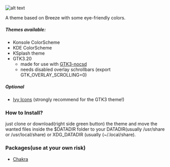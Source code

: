  ![alt text](https://raw.githubusercontent.com/sixsixfive/Hedera/master/.Screenshot.png "Preview") 

A theme based on Breeze with some eye-friendly colors.

##### Themes available:

* Konsole ColorScheme
* KDE ColorScheme
* KSplash theme
* GTK3.20 
	* made for use with [GTK3-nocsd](https://github.com/PCMan/gtk3-nocsd)
	* needs disabled overlay schrollbars (export GTK_OVERLAY_SCROLLING=0)


##### Optional
* [Ivy Icons](https://github.com/sixsixfive/Ivy) (strongly recommend for the GTK3 theme!)

### How to Install?

just clone or download(right side green button) the theme and move the wanted files inside the $DATADIR folder to your DATADIR(usually /usr/share or /usr/local/share) or XDG_DATADIR (usually (~/.local/share).

### Packages(use at your own risk)

* [Chakra](https://chakraos.org/ccr/packages.php?ID=7737)
